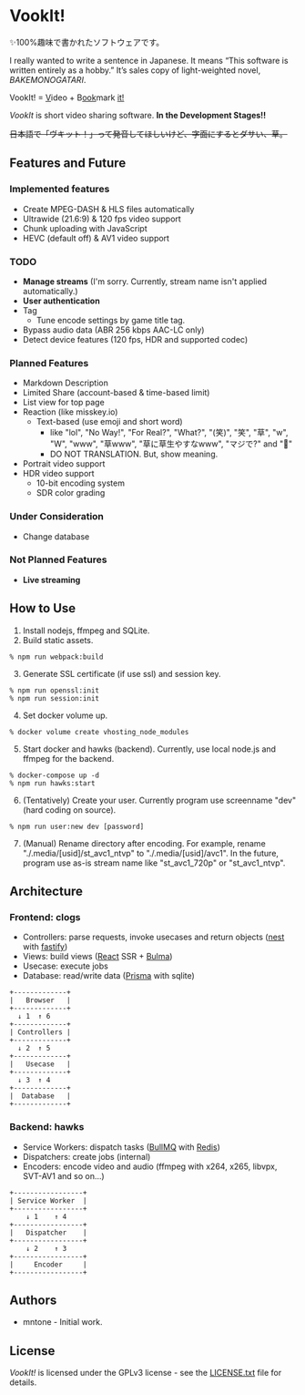 # VookIt!

✨100%趣味で書かれたソフトウェアです。

I really wanted to write a sentence in Japanese. It means “This software is written entirely as a hobby.” It’s sales copy of light-weighted novel, *BAKEMONOGATARI*.

  VookIt! = <u>V</u>ideo + B<u>ook</u>mark <u>it!</u>

*VookIt* is short video sharing software. **In the Development Stages!!**

~~日本語で「ヴキット！」って発音してほしいけど、字面にするとダサい、草。~~

## Features and Future

### Implemented features

- Create MPEG-DASH & HLS files automatically
- Ultrawide (21.6:9) & 120 fps video support
- Chunk uploading with JavaScript
- HEVC (default off) & AV1 video support

### TODO

- **Manage streams** (I'm sorry. Currently, stream name isn't applied automatically.)
- **User authentication**
- Tag
  - Tune encode settings by game title tag.
- Bypass audio data (ABR 256 kbps AAC-LC only)
- Detect device features (120 fps, HDR and supported codec)

### Planned Features

- Markdown Description
- Limited Share (account-based & time-based limit)
- List view for top page
- Reaction (like misskey.io)
  - Text-based (use emoji and short word)
    - like "lol", "No Way!", "For Real?", "What?", "(笑)", "笑", "草", "w", "W", "www", "草www", "草に草生やすなwww", "マジで?" and "🤔"
    - DO NOT TRANSLATION. But, show meaning.
- Portrait video support
- HDR video support
  - 10-bit encoding system
  - SDR color grading

### Under Consideration

- Change database

### Not Planned Features

- **Live streaming**

## How to Use

1. Install nodejs, ffmpeg and SQLite.
2. Build static assets.
  ```shell-session
  % npm run webpack:build
  ```
3. Generate SSL certificate (if use ssl) and session key.
  ```shell-session
  % npm run openssl:init
  % npm run session:init
  ```
4. Set docker volume up.
  ```shell-session
  % docker volume create vhosting_node_modules
  ```
5. Start docker and hawks (backend). Currently, use local node.js and ffmpeg for the backend.
  ```shell-session
  % docker-compose up -d
  % npm run hawks:start
  ```
6. (Tentatively) Create your user. Currently program use screenname "dev" (hard coding on source).
  ```shell-session
  % npm run user:new dev [password]
  ```
7. (Manual) Rename directory after encoding. For example, rename "./.media/[usid]/st_avc1_ntvp" to "./.media/[usid]/avc1". In the future, program use as-is stream name like "st_avc1_720p" or "st_avc1_ntvp".

## Architecture

### Frontend: clogs

- Controllers: parse requests, invoke usecases and return objects ([nest](https://nestjs.com/) with [fastify](https://fastify.dev/))
- Views: build views ([React](https://react.dev/) SSR + [Bulma](https://bulma.io/))
- Usecase: execute jobs
- Database: read/write data ([Prisma](https://www.prisma.io/) with sqlite)

```
+-------------+
|   Browser   |
+-------------+
  ↓ 1  ↑ 6
+-------------+
| Controllers |
+-------------+
  ↓ 2  ↑ 5
+-------------+
|   Usecase   |
+-------------+
  ↓ 3  ↑ 4
+-------------+
|  Database   |
+-------------+
```

### Backend: hawks

- Service Workers: dispatch tasks ([BullMQ](https://docs.bullmq.io/) with [Redis](https://redis.io/))
- Dispatchers: create jobs (internal)
- Encoders: encode video and audio (ffmpeg with x264, x265, libvpx, SVT-AV1 and so on…)

```
+-----------------+
| Service Worker  |
+-----------------+
    ↓ 1    ↑ 4
+-----------------+
|   Dispatcher    |
+-----------------+
    ↓ 2    ↑ 3
+-----------------+
|     Encoder     |
+-----------------+
```

## Authors

- mntone - Initial work.

## License

*VookIt!* is licensed under the GPLv3 license - see the [LICENSE.txt](https://github.com/mntone/VookIt/blob/master/LICENSE.txt) file for details.
